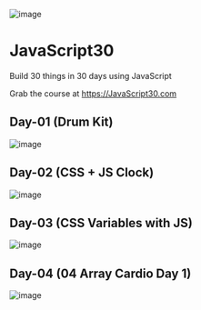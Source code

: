 ![image](https://user-images.githubusercontent.com/49193132/131890345-9e6b406b-6dfb-481a-ab0e-8ef4650becd6.png)
# JavaScript30
Build 30 things in 30 days using JavaScript

Grab the course at https://JavaScript30.com

## Day-01 (Drum Kit)
![image](https://user-images.githubusercontent.com/49193132/132008828-7c2f687a-e03e-428a-a2e6-04bd9ea5fb74.png)


## Day-02 (CSS + JS Clock)
![image](https://user-images.githubusercontent.com/49193132/132088890-34e7dbbe-f0a1-4c22-8148-dfb98400347d.png)

## Day-03 (CSS Variables with JS)
![image](https://user-images.githubusercontent.com/49193132/132137628-1fb95faa-52f5-41ab-85be-84f1734737ab.png)

## Day-04 (04 Array Cardio Day 1)
![image](https://user-images.githubusercontent.com/49193132/132363939-2bf63996-08e7-4b8c-9f34-ba6aede3b72a.png)
